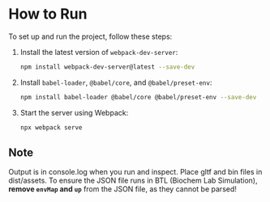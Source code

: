 # How to Run

To set up and run the project, follow these steps:

1. Install the latest version of `webpack-dev-server`:
    ```sh
    npm install webpack-dev-server@latest --save-dev
    ```

2. Install `babel-loader`, `@babel/core`, and `@babel/preset-env`:
    ```sh
    npm install babel-loader @babel/core @babel/preset-env --save-dev
    ```

3. Start the server using Webpack:
    ```sh
    npx webpack serve
    ```

## Note
Output is in console.log when you run and inspect.
Place gltf and bin files in dist/assets.
To ensure the JSON file runs in BTL (Biochem Lab Simulation), **remove `envMap` and `up`** from the JSON file, as they cannot be parsed!
